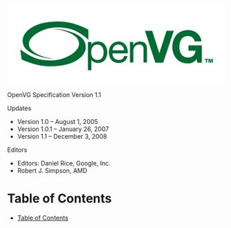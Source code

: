 <img src="figures/openvg.png"/>

OpenVG Specification Version 1.1

Updates
* Version 1.0 – August 1, 2005
* Version 1.0.1 – January 26, 2007
* Version 1.1 – December 3, 2008

Editors
* Editors: Daniel Rice, Google, Inc.
* Robert J. Simpson, AMD

# Table of Contents
<a name="table-of-contents"> </a>

<!-- TOC depthFrom:1 depthTo:6 withLinks:1 updateOnSave:1 orderedList:0 -->

- [Table of Contents](#table-of-contents)

<!-- /TOC -->
